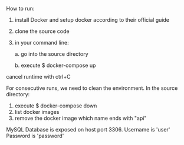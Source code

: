 How to run:
1. install Docker and setup docker according to their official guide
2. clone the source code
3. in your command line:
	
	a. go into the source directory
	
	b. execute $ docker-compose up

cancel runtime with ctrl+C


For consecutive runs, we need to clean the environment.
In the source directory:
1. execute $ docker-compose down
2. list docker images
3. remove the docker image which name ends with "api"


MySQL Database is exposed on host port 3306.
Username is 'user'
Password is 'password'
